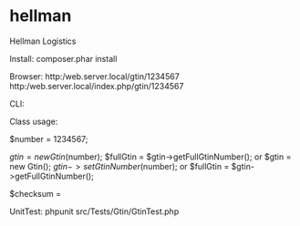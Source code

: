 # hellman
Hellman Logistics

Install: 
composer.phar install

Browser: 
http:/web.server.local/gtin/1234567
http:/web.server.local/index.php/gtin/1234567

CLI:




Class usage:

$number = 1234567;

$gtin = new Gtin($number);
$fullGtin = $gtin->getFullGtinNumber();
or
$gtin = new Gtin();
$gtin->setGtinNumber($number); or 
$fullGtin = $gtin->getFullGtinNumber();


$checksum = 


UnitTest:
phpunit src/Tests/Gtin/GtinTest.php